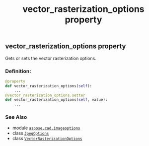 ﻿---
title: vector_rasterization_options property
second_title: Aspose.CAD for Python via .NET API References
description: 
type: docs
weight: 240
url: /python-net/aspose.cad.imageoptions/jpegoptions/vector_rasterization_options/
is_root: false
---

## vector_rasterization_options property


Gets or sets the vector rasterization options.
### Definition:
```python
@property
def vector_rasterization_options(self):
    ...
@vector_rasterization_options.setter
def vector_rasterization_options(self, value):
    ...
```

### See Also
* module [`aspose.cad.imageoptions`](../../)
* class [`JpegOptions`](/cad/python-net/aspose.cad.imageoptions/jpegoptions)
* class [`VectorRasterizationOptions`](/cad/python-net/aspose.cad.imageoptions/vectorrasterizationoptions)
